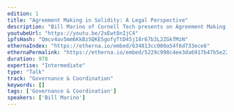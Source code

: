 ```yaml
---
edition: 1
title: "Agreement Making in Solidity: A Legal Perspective"
description: "Bill Marino of Cornell Tech presents on Agreement Making in Solidity: A Legal Perspective."
youtubeUrl: "https://youtu.be/2xEwt8nIjC4"
ipfsHash: "Qmcv4av5mm6KkBz5QKE5gofyTtD45j18r67b3L2ZGkfMzN"
ethernaIndex: "https://etherna.io/embed/634813cc080a54f6d733ece6"
ethernaPermalink: "https://etherna.io/embed/5229c998c4ee3da6917b47b5e224065ffc62cc19343027ae7ce32472d92418f0"
duration: 978
expertise: "Intermediate"
type: "Talk"
track: "Governance & Coordination"
keywords: []
tags: ['Governance & Coordination']
speakers: ['Bill Marino']
---
```

